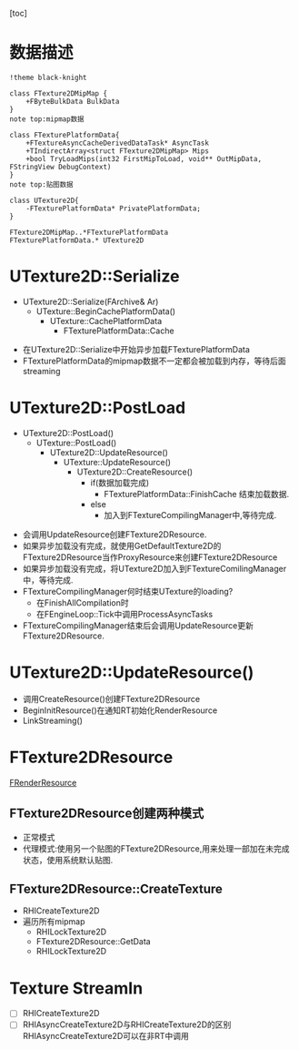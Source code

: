 [toc]

# 数据描述
```puml
!theme black-knight

class FTexture2DMipMap {
    +FByteBulkData BulkData
}
note top:mipmap数据

class FTexturePlatformData{
    +FTextureAsyncCacheDerivedDataTask* AsyncTask
    +TIndirectArray<struct FTexture2DMipMap> Mips
    +bool TryLoadMips(int32 FirstMipToLoad, void** OutMipData, FStringView DebugContext)
}
note top:贴图数据

class UTexture2D{
    -FTexturePlatformData* PrivatePlatformData;
}

FTexture2DMipMap..*FTexturePlatformData
FTexturePlatformData.* UTexture2D

```

# UTexture2D::Serialize
- UTexture2D::Serialize(FArchive& Ar)
    - UTexture::BeginCachePlatformData()
        - UTexture::CachePlatformData
            - FTexturePlatformData::Cache

* 在UTexture2D::Serialize中开始异步加载FTexturePlatformData
* FTexturePlatformData的mipmap数据不一定都会被加载到内存，等待后面streaming

# UTexture2D::PostLoad

- UTexture2D::PostLoad()
    - UTexture::PostLoad()
        - UTexture2D::UpdateResource()
            - UTexture::UpdateResource()
                - UTexture2D::CreateResource()
                    - if(数据加载完成)
                        - FTexturePlatformData::FinishCache
                        结束加载数据.
                    - else
                        - 加入到FTextureCompilingManager中,等待完成.
                    
* 会调用UpdateResource创建FTexture2DResource.
* 如果异步加载没有完成，就使用GetDefaultTexture2D的FTexture2DResource当作ProxyResource来创建FTexture2DResource
* 如果异步加载没有完成，将UTexture2D加入到FTextureComilingManager中，等待完成.
* FTextureCompilingManager何时结束UTexture的loading?
    * 在FinishAllCompilation时
    * 在FEngineLoop::Tick中调用ProcessAsyncTasks
* FTextureCompilingManager结束后会调用UpdateResource更新FTexture2DResource.


# UTexture2D::UpdateResource()
* 调用CreateResource()创建FTexture2DResource
* BeginInitResource()在通知RT初始化RenderResource
* LinkStreaming()

# FTexture2DResource
[FRenderResource](./FRenderResource.md)
## FTexture2DResource创建两种模式
* 正常模式
* 代理模式:使用另一个贴图的FTexture2DResource,用来处理一部加在未完成状态，使用系统默认贴图.
## FTexture2DResource::CreateTexture
* RHICreateTexture2D
* 遍历所有mipmap
    * RHILockTexture2D
    * FTexture2DResource::GetData
    * RHILockTexture2D

# Texture StreamIn


* [ ] RHICreateTexture2D
* [ ] RHIAsyncCreateTexture2D与RHICreateTexture2D的区别
RHIAsyncCreateTexture2D可以在非RT中调用